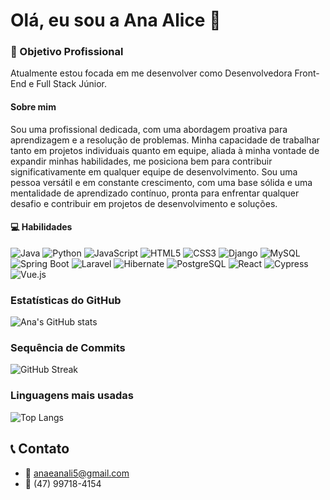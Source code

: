 # Olá, eu sou a Ana Alice 👋

### 🎯 Objetivo Profissional
Atualmente estou focada em me desenvolver como Desenvolvedora Front-End e Full Stack Júnior.

#### Sobre mim

Sou uma profissional dedicada, com uma abordagem proativa para aprendizagem e a resolução de problemas. Minha capacidade de trabalhar tanto em projetos individuais quanto em equipe, aliada à minha vontade de expandir minhas habilidades, me posiciona bem para contribuir significativamente em qualquer equipe de desenvolvimento. Sou uma pessoa versátil e em constante crescimento, com uma base sólida e uma mentalidade de aprendizado contínuo, pronta para enfrentar qualquer desafio e contribuir em projetos de desenvolvimento e soluções.


#### 💻 Habilidades
![Java](https://img.shields.io/badge/Java-007396?style=flat-square&logo=java&logoColor=white)
![Python](https://img.shields.io/badge/Python-3776AB?style=flat-square&logo=python&logoColor=white)
![JavaScript](https://img.shields.io/badge/JavaScript-F7DF1E?style=flat-square&logo=javascript&logoColor=black)
![HTML5](https://img.shields.io/badge/HTML5-E34F26?style=flat-square&logo=html5&logoColor=white)
![CSS3](https://img.shields.io/badge/CSS3-1572B6?style=flat-square&logo=css3&logoColor=white)
![Django](https://img.shields.io/badge/Django-092E20?style=flat-square&logo=django&logoColor=white)
![MySQL](https://img.shields.io/badge/MySQL-4479A1?style=flat-square&logo=mysql&logoColor=white)
![Spring Boot](https://img.shields.io/badge/Spring_Boot-6DB33F?style=flat-square&logo=spring-boot&logoColor=white)
![Laravel](https://img.shields.io/badge/Laravel-FF2D20?style=flat-square&logo=laravel&logoColor=white)
![Hibernate](https://img.shields.io/badge/Hibernate-59666C?style=flat-square&logo=hibernate&logoColor=white)
![PostgreSQL](https://img.shields.io/badge/PostgreSQL-336791?style=flat-square&logo=postgresql&logoColor=white)
![React](https://img.shields.io/badge/React-61DAFB?style=flat-square&logo=react&logoColor=black)
![Cypress](https://img.shields.io/badge/Cypress-17202C?style=flat-square&logo=cypress&logoColor=white)
![Vue.js](https://img.shields.io/badge/Vue.js-4FC08D?style=flat-square&logo=vue.js&logoColor=white)


### Estatísticas do GitHub
![Ana's GitHub stats](https://github-readme-stats.vercel.app/api?username=AnaAlicepb&show_icons=true&theme=tokyonight)

### Sequência de Commits
![GitHub Streak](https://github-readme-streak-stats.herokuapp.com/?user=AnaAlicepb&theme=tokyonight)

### Linguagens mais usadas
![Top Langs](https://github-readme-stats.vercel.app/api/top-langs/?username=AnaAlicepb&layout=compact&theme=tokyonight)

## 📞 Contato
- 📧 anaeanali5@gmail.com
- 📱 (47) 99718-4154
